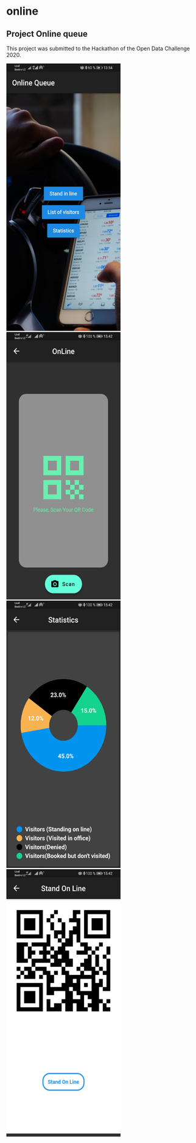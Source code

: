 # online


## Project Online queue
This project was submitted to the Hackathon of the Open Data Challenge 2020.

<img src = "screenshots/0.jpg" width = "300" height = "700">
<img src = "screenshots/1.jpg" width = "300" height = "700">
<img src = "screenshots/2.jpg" width = "300" height = "700">
<img src = "screenshots/3.jpg" width = "300" height = "700">